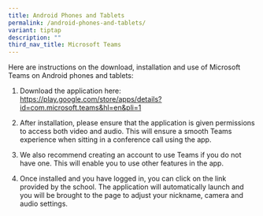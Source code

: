 ```yaml
---
title: Android Phones and Tablets
permalink: /android-phones-and-tablets/
variant: tiptap
description: ""
third_nav_title: Microsoft Teams
---
```

<p>Here are instructions on the download, installation and use of Microsoft
Teams on Android phones and tablets:</p>
<p></p>
<ol data-tight="true" class="tight">
<li>
<p>Download the application here: <a href="https://play.google.com/store/apps/details?id=com.microsoft.teams&amp;hl=en&amp;pli=1" rel="noopener noreferrer nofollow" target="_blank">https://play.google.com/store/apps/details?id=com.microsoft.teams&amp;hl=en&amp;pli=1</a>
<a href="https://www.microsoft.com/en-sg/microsoft-teams/download-app" rel="noopener noreferrer nofollow" target="_blank">
<br>
</a>
</p>
</li>
<li>
<p>After installation, please ensure that the application is given permissions
to access both video and audio. This will ensure a smooth Teams experience
when sitting in a conference call using the app.
<br>
</p>
</li>
<li>
<p>We also recommend creating an account to use Teams if you do not have
one. This will enable you to use other features in the app.
<br>
</p>
</li>
<li>
<p>Once installed and you have logged in, you can click on the link provided
by the school. The application will automatically launch and you will be
brought to the page to adjust your nickname, camera and audio settings.</p>
</li>
</ol>
<p>
<br>
</p>